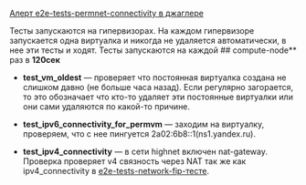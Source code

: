 [Алерт e2e-tests-permnet-connectivity в джаглере](https://juggler.yandex-team.ru/aggregate_checks/?query=service%3De2e-tests-permnet-connectivity)

Тесты запускаются на гипервизорах. На каждом гипервизоре запускается одна виртуалка и никогда не удаляется автоматически, в нее эти тесты и ходят. Тесты запускаются на каждой ## compute-node** раз в **120сек**

- **test_vm_oldest** — проверяет что постоянная виртуалка создана не слишком давно (не больше часа назад). Если регулярно загорается, то это обозначает что кто-то удаляет эти постоянные виртуалки или они сами удаляются по какой-то причине.

- **test_ipv6_connectivity_for_permvm** — заходим на виртуалку, проверяем, что с нее пингуется 2a02:6b8::1(ns1.yandex.ru).

- **test_ipv4_connectivity** — в сети highnet включен nat-gateway. Проверка проверяет v4 связность через NAT так же как ipv4_connectivity в [e2e-tests-network-fip-тесте](e2e-tests-network-fip.html).